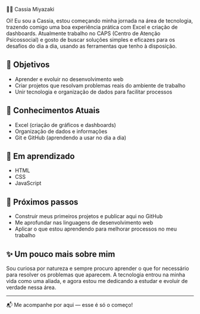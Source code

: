 👩‍💻 Cassia Miyazaki

Oi! Eu sou a Cassia, estou começando minha jornada na área de tecnologia, trazendo comigo uma boa experiência prática com Excel e criação de dashboards. Atualmente trabalho no CAPS (Centro de Atenção Psicossocial) e gosto de buscar soluções simples e eficazes para os desafios do dia a dia, usando as ferramentas que tenho à disposição.

## 🎯 Objetivos

- Aprender e evoluir no desenvolvimento web
- Criar projetos que resolvam problemas reais do ambiente de trabalho
- Unir tecnologia e organização de dados para facilitar processos

## 🧰 Conhecimentos Atuais

- Excel (criação de gráficos e dashboards)
- Organização de dados e informações
- Git e GitHub (aprendendo a usar no dia a dia)

## 🚀 Em aprendizado

- HTML
- CSS
- JavaScript

## 📌 Próximos passos

- Construir meus primeiros projetos e publicar aqui no GitHub
- Me aprofundar nas linguagens de desenvolvimento web
- Aplicar o que estou aprendendo para melhorar processos no meu trabalho

## ✨ Um pouco mais sobre mim

Sou curiosa por natureza e sempre procuro aprender o que for necessário para resolver os problemas que aparecem. A tecnologia entrou na minha vida como uma aliada, e agora estou me dedicando a estudar e evoluir de verdade nessa área.

---

📬 Me acompanhe por aqui — esse é só o começo!
